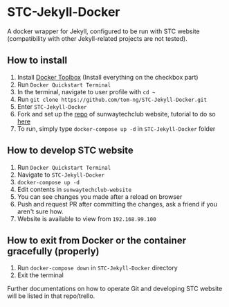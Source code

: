 # STC-Jekyll-Docker

A docker wrapper for Jekyll, configured to be run with STC website (compatibility with other Jekyll-related projects are not tested).

## How to install
1. Install [Docker Toolbox](https://docs.docker.com/toolbox/) (Install everything on the checkbox part)
1. Run `Docker Quickstart Terminal`
1. In the terminal, navigate to user profile with `cd ~`
1. Run `git clone https://github.com/tom-ng/STC-Jekyll-Docker.git`
1. Enter `STC-Jekyll-Docker`
1. Fork and set up the [repo](https://github.com/sunwaytechclub/sunwaytechclub-site) of sunwaytechclub website, tutorial to do so [here](https://help.github.com/articles/fork-a-repo/)
1. To run, simply type `docker-compose up -d` in `STC-Jekyll-Docker` folder

## How to develop STC website
1. Run `Docker Quickstart Terminal`
1. Navigate to `STC-Jekyll-Docker`
1. `docker-compose up -d`
1. Edit contents in `sunwaytechclub-website`
1. You can see changes you made after a reload on browser
1. Push and request PR after committing the changes, ask a friend if you aren't sure how.
1. Website is available to view from `192.168.99.100`

## How to exit from Docker or the container gracefully (properly)
1. Run `docker-compose down` in `STC-Jekyll-Docker` directory
1. Exit the terminal

Further documentations on how to operate Git and developing STC website will be listed in that repo/trello.
